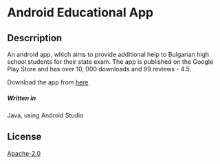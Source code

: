 # Android Educational App

## Descrription
An android app, which aims to provide additional help to Bulgarian high school students for their state exam. The app is published on the Google Play Store and has over 10, 000 downloads and 99 reviews - 4.5.

Download the app from [here](https://play.google.com/store/apps/details?id=com.FornaxElit.MaturaBel)

##### Written in
Java, using Android Studio

## License
[Apache-2.0](https://www.apache.org/licenses/LICENSE-2.0) 